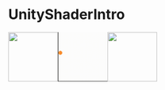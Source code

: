 # UnityShaderIntro

<img align="left" width="100" height="100" src="Works/glow.gif">
<img align="left"  width="100" height="100" src="Works/bounce.gif">
<img align="left"  width="100" height="100" src="Works/wiggle.gif">